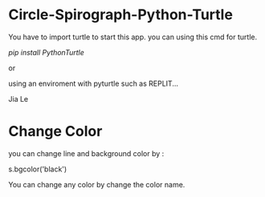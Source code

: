 # Circle-Spirograph-Python-Turtle

You have to import turtle to start this app. you can using this cmd for turtle.

*pip install PythonTurtle*

or

using an enviroment with pyturtle such as REPLIT...

Jia Le

# Change Color

you can change line and background color by :

s.bgcolor('black')

You can change any color by change the color name.
